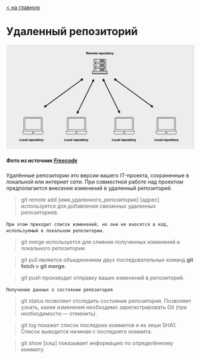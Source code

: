 [< на главную](./readme.md)


# **Удаленный репозиторий**


![удаленный репозиторий](./assets/repository.png)
##### Фото из источник [Freecode](https://www.freecodecamp.org/news/what-is-git-learn-git-version-control/)

 Удалённые репозитории это версии вашего IT-проекта, сохраненные в локальной или интернет сети. При совместной работе над проектом предполагается внесение изменений в удаленный репозиторий.

>git remote add [имя_удаленного_репозитория] [адрес] используется для добавления связанных удаленных репозиториев.

`При этом приходит список изменений, но они не вносятся в код, используемый в локальном репозитории.`

>git merge используется для слияния полученных изменений и локального репозитория.

>git pull является объединением двух последовательных команд **git fetch** и **git merge.**

>git push производит отправку ваших изменений в репозиторий. 


`Получение данных о состоянии репозитория`
>git status позволяет отследить состояние репозитория. Позволяет узнать, какие изменения необходимо зарегистрировать Git (при необходимости — отменить).

>git log покажет список последних коммитов и их хеши SHA1. Список выводится начиная с последнего коммита.

>git show [хэш] показывает информацию по определённому коммиту.

